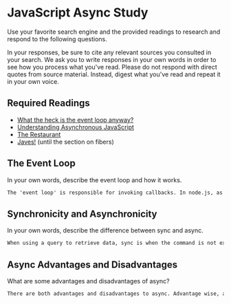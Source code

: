 # JavaScript Async Study

Use your favorite search engine and the provided readings to research and
respond to the following questions.

In your responses, be sure to cite any relevant sources you consulted in your
search. We ask you to write responses in your own words in order to see how you
process what you've read. Please do not respond with direct quotes from source
material. Instead, digest what you've read and repeat it in your own voice.

## Required Readings

-   [What the heck is the event loop anyway?](https://www.youtube.com/watch?v=8aGhZQkoFbQ)
-   [Understanding Asynchronous JavaScript](https://www.youtube.com/watch?v=vMfg0xGjcOI)
-   [The Restaurant](https://www.codeschool.com/blog/2014/10/30/understanding-node-js/)
-   [Javes!](https://www.discovermeteor.com/blog/understanding-sync-async-javascript-node/) (until the section on fibers)

## The Event Loop

In your own words, describe the event loop and how it works.

```md
The 'event loop' is responsible for invoking callbacks. In node.js, as a primary example, code execution is reliant on event loops acting as listeners for events(or changes in the state), as can be seen in the DOM, and loop to callback functions that are executed when a specific event happens. Basically, I am thinking of events as user interaction with a web app/page and the event loop is the response(in the form of callback methods) to this user interaction.
```

## Synchronicity and Asynchronicity

In your own words, describe the difference between sync and async.

```md
When using a query to retrieve data, sync is when the command is not executed until each operation in the query has been executed. Async is when operations are all executed at once, without waiting for the query to finish retrieving information from the database.
```

## Async Advantages and Disadvantages

What are some advantages and disadvantages of async?

```md
There are both advantages and disadvantages to async. Advantage wise, async allows for more immediete response, so reueste information is recieved much quicker. Continuing to work through code  whilst retrieving data might be more efficient, but it also, at least from what my novice developing skills have determined, seems to create harder to read code. Though this will likely change with time, async's use of callbacks and their given valid arguments seems like a lot to keep track of when I am trying to understand the proper pattern that facilitates this system in the first place. Node.js 'apparently' helps make async code flow in a more readable fashion.
```
